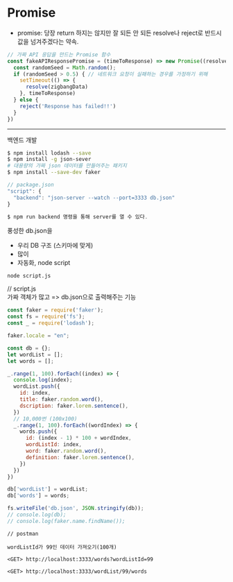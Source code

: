 # Promise

- promise: 당장 return 하지는 않지만 잘 되든 안 되든 resolve나 reject로 반드시 값을 넘겨주겠다는 약속.


```js
// 가짜 API 응답을 만드는 Promise 함수
const fakeAPIResponsePromise = (timeToResponse) => new Promise((resolve, reject) => {
  const randomSeed = Math.random();
  if (randomSeed > 0.5) { // 네트워크 요청이 실패하는 경우를 가정하기 위해
    setTimeout(() => {
      resolve(zigbangData)
    }, timeToResponse)
  } else {
    reject('Response has failed!!')
  }
})
```

-----

백엔드 개발

```bash
$ npm install lodash --save
$ npm install -g json-sever
# 대용량의 가짜 json 데이터를 만들어주는 패키지
$ npm install --save-dev faker
```

```js
// package.json
"script": {
  "backend": "json-server --watch --port=3333 db.json"
}

$ npm run backend 명령을 통해 server를 열 수 있다.
```

풍성한 db.json을
* 우리 DB 구조 (스키마에 맞게)
* 많이
* 자동화, node script

`node script.js`

// script.js  
가짜 객체가 많고 => db.json으로 출력해주는 기능

```js
const faker = require('faker');
const fs = require('fs');
const _ = require('lodash');

faker.locale = "en";

const db = {};
let wordList = [];
let words = [];

_.range(1, 100).forEach((index) => {
  console.log(index);
  wordList.push({
    id: index,
    title: faker.random.word(),
    dscription: faker.lorem.sentence(),
  })
  // 10,000번 (100x100)
  _.range(1, 100).forEach((wordIndex) => {
    words.push({
      id: (index - 1) * 100 + wordIndex,
      wordListId: index,
      word: faker.random.word(),
      definition: faker.lorem.sentence(),
    })
  })
})

db['wordList'] = wordList;
db['words'] = words;

fs.writeFile('db.json', JSON.stringify(db));
// console.log(db);
// console.log(faker.name.findName());

```


```
// postman

wordListId가 99인 데이터 가져오기(100개)

<GET> http://localhost:3333/words?wordListId=99

<GET> http://localhost:3333/wordList/99/words
```
